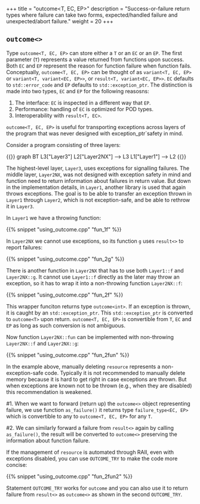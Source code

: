 +++
title = "outcome<T, EC, EP>"
description = "Success-or-failure return types where failure can take two forms, expected/handled failure and unexpected/abort failure."
weight = 20
+++

## `outcome<>`

Type `outcome<T, EC, EP>` can store either a `T` or an `EC` or an `EP`.
The first parameter (`T`) represents a value returned from functions upon success.
Both `EC` and `EP` represent the reason for function failure when function fails.
Conceptually, `outcome<T, EC, EP>` can be thought of as `variant<T, EC, EP>` or `variant<T, variant<EC, EP>>`, or `result<T, variant<EC, EP>>`.
`EC` defaults to `std::error_code` and `EP` defaults to `std::exception_ptr`. The distinction is made into two types, `EC` and `EP` for the following reasosns:

1. The interface: `EC` is inspected in a different way that `EP`.
2. Performance: handling of `EC` is optimized for POD types.
3. Interoperability with `result<T, EC>`.


`outcome<T, EC, EP>` is useful for transporting exceptions across layers of the program that was never designed with exception_ptr`safety in mind.

Consider a program consisting of three layers:

{{<mermaid>}}
graph BT
    L3["Layer3"]
    L2["Layer2NX"] --> L3
    L1["Layer1"] --> L2
{{</mermaid>}}
  
The highest-level layer, `Layer3`, uses exceptions for signalling failures. The middle layer, `Layer2NX`,
was not designed with exception safety in mind and function need to return information about failures in return value.
But down in the implementation details, in `Layer1`, another library is used that again throws exceptions. The goal is
to be able to transfer an exception thrown in `Layer1` through `Layer2`, which is not exception-safe, and be able to rethrow it in `Layer3`.

In `Layer1` we have a throwing function:

{{% snippet "using_outcome.cpp" "fun_1f" %}}  

In `Layer2NX` we cannot use exceptions, so its function `g` uses `result<>` to report failures:

{{% snippet "using_outcome.cpp" "fun_2g" %}} 

There is another function in `Layer2NX` that has to use both `Layer1::f` and `Layer2NX::g`.
It cannot use `Layer1::f` directly as the later may throw an exception, so it has to wrap it into a non-throwing function `Layer2NX::f`:

{{% snippet "using_outcome.cpp" "fun_2f" %}}

This wrapper funciton returns type `outcome<int>`. If an exception is thrown, it is caught by an `std::exception_ptr`. This `std::exception_ptr` is converted to `outcome<T>` upon return.
`outcome<T, EC, EP>` is convertible from `T`, `EC` and `EP` as long as such conversion is not ambiguous.


Now function `Layer2NX::fun` can be implemented with non-throwing `Layer2NX::f` and `Layer2NX::g`:

{{% snippet "using_outcome.cpp" "fun_2fun" %}}

In the example above, manually deleting `resource` represents a non-exception-safe code.
Typically it is not recommended to manually delete memory because it is hard to get right in case exceptions are thrown.
But when exceptions are known not to be thrown (e.g., when they are disabled) this recommendation is weakened.

#1. When we want to forward (return up) the `outcome<>` object representing failure, we use function `as_failure()` it returns type `failure_type<EC, EP>` which is convertible to any to `outcome<T, EC, EP>` for any `T`.

#2. We can similarly forward a failure from `result<>` again by calling `as_failure()`, the result will be converted to `outcome<>` preserving the information about function failure.

If the management of `resource` is automated through RAII, even with exceptions disabled, you can use `OUTCOME_TRY` to make the code more concise:

{{% snippet "using_outcome.cpp" "fun_2fun2" %}}  

Statement `OUTCOME_TRY` works for `outcome` and you can also use it to return failure from `result<>` as `outcome<>` as shown in the second `OUTCOME_TRY`.
